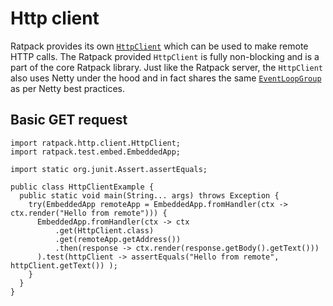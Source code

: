 # Http client

Ratpack provides its own [`HttpClient`](api/ratpack/http/client/HttpClient.html) which can be used to make remote HTTP calls.
The Ratpack provided `HttpClient` is fully non-blocking and is a part of the core Ratpack library.
Just like the Ratpack server, the `HttpClient` also uses Netty under the hood and in fact shares the same [`EventLoopGroup`](http://netty.io/4.1/api/io/netty/channel/EventLoopGroup.html) as per Netty best practices.


## Basic GET request


```language-java tested
import ratpack.http.client.HttpClient;
import ratpack.test.embed.EmbeddedApp;

import static org.junit.Assert.assertEquals;

public class HttpClientExample {
  public static void main(String... args) throws Exception {
    try(EmbeddedApp remoteApp = EmbeddedApp.fromHandler(ctx -> ctx.render("Hello from remote"))) {
      EmbeddedApp.fromHandler(ctx -> ctx
          .get(HttpClient.class)
          .get(remoteApp.getAddress())
          .then(response -> ctx.render(response.getBody().getText()))
      ).test(httpClient -> assertEquals("Hello from remote", httpClient.getText()) );
    }
  }
}

```
